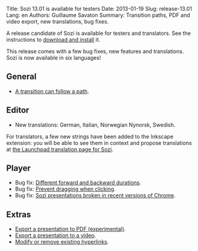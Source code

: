 Title: Sozi 13.01 is available for testers
Date: 2013-01-19
Slug: release-13.01
Lang: en
Authors: Guillaume Savaton
Summary:
    Transition paths, PDF and video export, new translations, bug fixes.

A release candidate of Sozi is available for testers and translators.
See the instructions to [download and install](|filename|/pages/en/install.md) it.

This release comes with a few bug fixes, new features and translations.
Sozi is now available in six languages!

General
-------

* [A transition can follow a path](https://github.com/senshu/Sozi/issues/8).

Editor
------

* New translations: German, Italian, Norwegian Nynorsk, Swedish.

For translators, a few new strings have been added to the Inkscape
extension: you will be able to see them in context and propose
translations at [the Launchpad translation page for Sozi](https://translations.launchpad.net/sozi).

Player
------
* Bug fix: [Different forward and backward durations](https://github.com/senshu/Sozi/issues/148).
* Bug fix: [Prevent dragging when clicking](https://github.com/senshu/Sozi/issues/52).
* Bug fix: [Sozi presentations broken in recent versions of Chrome](https://github.com/senshu/Sozi/issues/167).

Extras
------

* [Export a presentation to PDF (experimental)](https://github.com/senshu/Sozi/issues/14).
* [Export a presentation to a video](https://github.com/senshu/Sozi/issues/15).
* [Modify or remove existing hyperlinks](https://github.com/senshu/Sozi/issues/147).

